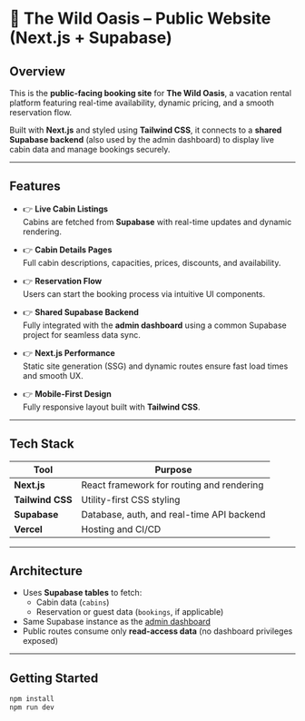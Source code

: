 # 🌿 The Wild Oasis – Public Website (Next.js + Supabase)

##  Overview

This is the **public-facing booking site** for **The Wild Oasis**, a vacation rental platform featuring real-time availability, dynamic pricing, and a smooth reservation flow.

Built with **Next.js** and styled using **Tailwind CSS**, it connects to a **shared Supabase backend** (also used by the admin dashboard) to display live cabin data and manage bookings securely.

---

##  Features

- 👉 **Live Cabin Listings**  
  Cabins are fetched from **Supabase** with real-time updates and dynamic rendering.

- 👉 **Cabin Details Pages**  
  Full cabin descriptions, capacities, prices, discounts, and availability.

- 👉 **Reservation Flow**  
  Users can start the booking process via intuitive UI components.

- 👉 **Shared Supabase Backend**  
  Fully integrated with the **admin dashboard** using a common Supabase project for seamless data sync.

- 👉 **Next.js Performance**  
  Static site generation (SSG) and dynamic routes ensure fast load times and smooth UX.

- 👉 **Mobile-First Design**  
  Fully responsive layout built with **Tailwind CSS**.

---

##  Tech Stack

| Tool             | Purpose                                     |
|------------------|---------------------------------------------|
| **Next.js**      | React framework for routing and rendering   |
| **Tailwind CSS** | Utility-first CSS styling                   |
| **Supabase**     | Database, auth, and real-time API backend   |
| **Vercel**       | Hosting and CI/CD                           |

---



##  Architecture

- Uses **Supabase tables** to fetch:
  - Cabin data (`cabins`)
  - Reservation or guest data (`bookings`, if applicable)
- Same Supabase instance as the [admin dashboard](https://github.com/MehdiBouchachi/the-wild-oasis)  
- Public routes consume only **read-access data** (no dashboard privileges exposed)

---

##  Getting Started

```bash
npm install
npm run dev


